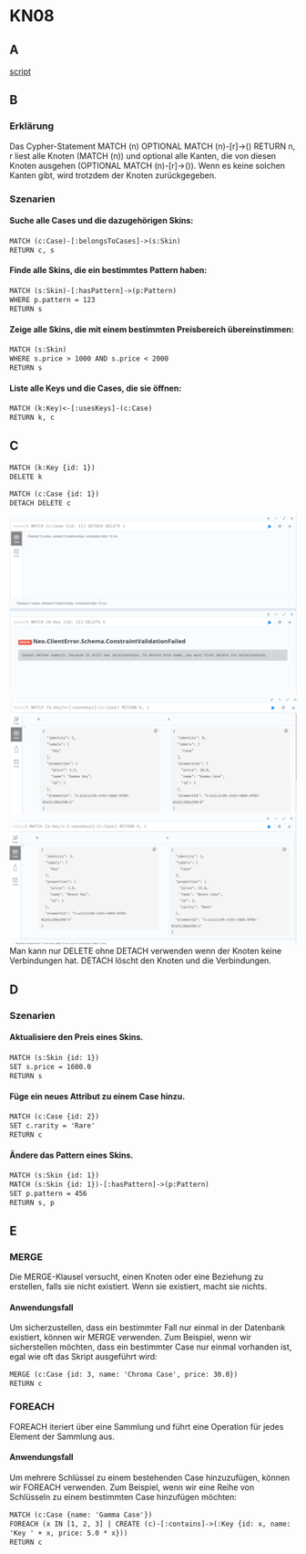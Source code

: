 # KN08
## A
[script]()
## B
### Erklärung
Das Cypher-Statement MATCH (n) OPTIONAL MATCH (n)-[r]->() RETURN n, r liest alle Knoten (MATCH (n)) und optional alle Kanten, die von diesen Knoten ausgehen (OPTIONAL MATCH (n)-[r]->()). Wenn es keine solchen Kanten gibt, wird trotzdem der Knoten zurückgegeben.
### Szenarien
#### Suche alle Cases und die dazugehörigen Skins:
```cypher
MATCH (c:Case)-[:belongsToCases]->(s:Skin)
RETURN c, s
```
#### Finde alle Skins, die ein bestimmtes Pattern haben:
```cypher
MATCH (s:Skin)-[:hasPattern]->(p:Pattern)
WHERE p.pattern = 123
RETURN s
```
#### Zeige alle Skins, die mit einem bestimmten Preisbereich übereinstimmen:
```cypher
MATCH (s:Skin)
WHERE s.price > 1000 AND s.price < 2000
RETURN s
```
#### Liste alle Keys und die Cases, die sie öffnen:
```cypher
MATCH (k:Key)<-[:usesKeys]-(c:Case)
RETURN k, c
```
## C
```cypher
MATCH (k:Key {id: 1})
DELETE k
```
```cypher
MATCH (c:Case {id: 1})
DETACH DELETE c
```
![img](KN08_C_1.png)
![img](KN08_C_2.png)
![img](KN08_C_3.png)
Man kann nur DELETE ohne DETACH verwenden wenn der Knoten keine Verbindungen hat. DETACH löscht den Knoten und die Verbindungen.
## D
### Szenarien
#### Aktualisiere den Preis eines Skins.
```cypher
MATCH (s:Skin {id: 1})
SET s.price = 1600.0
RETURN s
```
#### Füge ein neues Attribut zu einem Case hinzu.
```cypher
MATCH (c:Case {id: 2})
SET c.rarity = 'Rare'
RETURN c
```
#### Ändere das Pattern eines Skins.
```cypher
MATCH (s:Skin {id: 1})
MATCH (s:Skin {id: 1})-[:hasPattern]->(p:Pattern)
SET p.pattern = 456
RETURN s, p
```
## E
### MERGE
Die MERGE-Klausel versucht, einen Knoten oder eine Beziehung zu erstellen, falls sie nicht existiert. Wenn sie existiert, macht sie nichts.
#### Anwendungsfall
Um sicherzustellen, dass ein bestimmter Fall nur einmal in der Datenbank existiert, können wir MERGE verwenden. Zum Beispiel, wenn wir sicherstellen möchten, dass ein bestimmter Case nur einmal vorhanden ist, egal wie oft das Skript ausgeführt wird:
```cypher
MERGE (c:Case {id: 3, name: 'Chroma Case', price: 30.0})
RETURN c
```
### FOREACH
FOREACH iteriert über eine Sammlung und führt eine Operation für jedes Element der Sammlung aus.
#### Anwendungsfall
Um mehrere Schlüssel zu einem bestehenden Case hinzuzufügen, können wir FOREACH verwenden. Zum Beispiel, wenn wir eine Reihe von Schlüsseln zu einem bestimmten Case hinzufügen möchten:
```cypher
MATCH (c:Case {name: 'Gamma Case'})
FOREACH (x IN [1, 2, 3] | CREATE (c)-[:contains]->(:Key {id: x, name: 'Key ' + x, price: 5.0 * x}))
RETURN c
```
